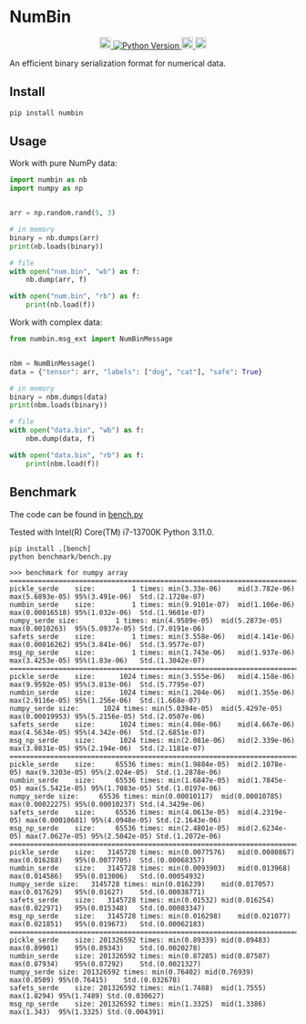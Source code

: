 # NumBin

<p align="center">
  <a href="https://pypi.org/project/numbin/">
    <img src="https://badge.fury.io/py/numbin.svg" alt="PyPI version" height="20">
  </a>
  <a href="https://pypi.org/project/numbin">
    <img src="https://img.shields.io/pypi/pyversions/numbin" alt="Python Version" />
  </a>
  <a href="https://tldrlegal.com/license/apache-license-2.0-(apache-2.0)">
    <img src="https://img.shields.io/github/license/mosecorg/numbin" alt="License" height="20">
  </a>
  <a href="https://github.com/mosecorg/numbin/actions/workflows/python-check.yml">
    <img src="https://github.com/mosecorg/numbin/actions/workflows/python-check.yml/badge.svg" alt="Check status" height="20">
  </a>
</p>

An efficient binary serialization format for numerical data.

## Install

```sh
pip install numbin
```

## Usage

Work with pure NumPy data:

```python
import numbin as nb
import numpy as np


arr = np.random.rand(5, 3)

# in memory
binary = nb.dumps(arr)
print(nb.loads(binary))

# file
with open("num.bin", "wb") as f:
    nb.dump(arr, f)

with open("num.bin", "rb") as f:
    print(nb.load(f))
```

Work with complex data:

```python
from numbin.msg_ext import NumBinMessage


nbm = NumBinMessage()
data = {"tensor": arr, "labels": ["dog", "cat"], "safe": True}

# in memory
binary = nbm.dumps(data)
print(nbm.loads(binary))

# file
with open("data.bin", "wb") as f:
    nbm.dump(data, f)

with open("data.bin", "rb") as f:
    print(nbm.load(f))
```

## Benchmark

The code can be found in [bench.py](benchmark/bench.py)

Tested with Intel(R) Core(TM) i7-13700K Python 3.11.0.

```shell
pip install .[bench]
python benchmark/bench.py
```

```console
>>> benchmark for numpy array
========================================================================================================================
pickle_serde	size:         1	times: min(3.33e-06)	mid(3.782e-06)	max(5.6893e-05)	95%(3.491e-06)	Std.(2.1728e-07)
numbin_serde	size:         1	times: min(9.9101e-07)	mid(1.106e-06)	max(0.00016518)	95%(1.032e-06)	Std.(1.9601e-07)
numpy_serde	size:         1	times: min(4.9589e-05)	mid(5.2873e-05)	max(0.0010263)	95%(5.0937e-05)	Std.(7.0191e-06)
safets_serde	size:         1	times: min(3.558e-06)	mid(4.141e-06)	max(0.00016262)	95%(3.841e-06)	Std.(3.9577e-07)
msg_np_serde	size:         1	times: min(1.743e-06)	mid(1.937e-06)	max(3.4253e-05)	95%(1.83e-06)	Std.(1.3042e-07)
========================================================================================================================
pickle_serde	size:      1024	times: min(3.555e-06)	mid(4.158e-06)	max(9.9592e-05)	95%(3.813e-06)	Std.(5.7795e-07)
numbin_serde	size:      1024	times: min(1.204e-06)	mid(1.355e-06)	max(2.9116e-05)	95%(1.256e-06)	Std.(1.668e-07)
numpy_serde	size:      1024	times: min(5.0394e-05)	mid(5.4297e-05)	max(0.00019953)	95%(5.2156e-05)	Std.(2.0507e-06)
safets_serde	size:      1024	times: min(4.08e-06)	mid(4.667e-06)	max(4.5634e-05)	95%(4.342e-06)	Std.(2.6851e-07)
msg_np_serde	size:      1024	times: min(2.081e-06)	mid(2.339e-06)	max(3.0831e-05)	95%(2.194e-06)	Std.(2.1181e-07)
========================================================================================================================
pickle_serde	size:     65536	times: min(1.9884e-05)	mid(2.1078e-05)	max(9.3203e-05)	95%(2.024e-05)	Std.(1.2878e-06)
numbin_serde	size:     65536	times: min(1.6847e-05)	mid(1.7845e-05)	max(5.5421e-05)	95%(1.7083e-05)	Std.(1.0197e-06)
numpy_serde	size:     65536	times: min(0.00010117)	mid(0.00010785)	max(0.00022275)	95%(0.00010237)	Std.(4.3429e-06)
safets_serde	size:     65536	times: min(4.0613e-05)	mid(4.2319e-05)	max(0.00010681)	95%(4.0948e-05)	Std.(2.1643e-06)
msg_np_serde	size:     65536	times: min(2.4801e-05)	mid(2.6234e-05)	max(7.0627e-05)	95%(2.5042e-05)	Std.(1.2072e-06)
========================================================================================================================
pickle_serde	size:   3145728	times: min(0.0077576)	mid(0.0080867)	max(0.016288)	95%(0.0077705)	Std.(0.00068357)
numbin_serde	size:   3145728	times: min(0.0093903)	mid(0.013968)	max(0.014586)	95%(0.013006)	Std.(0.00054932)
numpy_serde	size:   3145728	times: min(0.016239)	mid(0.017057)	max(0.017629)	95%(0.01627)	Std.(0.00038771)
safets_serde	size:   3145728	times: min(0.01532)	mid(0.016254)	max(0.022971)	95%(0.015348)	Std.(0.00083347)
msg_np_serde	size:   3145728	times: min(0.016298)	mid(0.021077)	max(0.021851)	95%(0.019673)	Std.(0.00062183)
========================================================================================================================
pickle_serde	size: 201326592	times: min(0.89339)	mid(0.89483)	max(0.89901)	95%(0.89343)	Std.(0.0020278)
numbin_serde	size: 201326592	times: min(0.87285)	mid(0.87507)	max(0.87934)	95%(0.87292)	Std.(0.0021327)
numpy_serde	size: 201326592	times: min(0.76402)	mid(0.76939)	max(0.8509)	95%(0.76415)	Std.(0.032678)
safets_serde	size: 201326592	times: min(1.7488)	mid(1.7555)	max(1.8294)	95%(1.7489)	Std.(0.030627)
msg_np_serde	size: 201326592	times: min(1.3325)	mid(1.3386)	max(1.343)	95%(1.3325)	Std.(0.004391)
```
